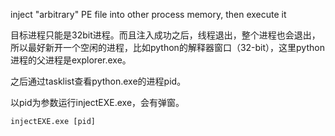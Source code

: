 

inject "arbitrary" PE file into other process memory, then execute it


目标进程只能是32bit进程。而且注入成功之后，线程退出，整个进程也会退出，所以最好新开一个空闲的进程，比如python的解释器窗口（32-bit），这里python进程的父进程是explorer.exe。

之后通过tasklist查看python.exe的进程pid。

以pid为参数运行injectEXE.exe，会有弹窗。

```
injectEXE.exe [pid]
```
